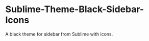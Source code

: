 Sublime-Theme-Black-Sidebar-Icons
=================================

A black theme for sidebar from Sublime with icons.